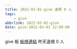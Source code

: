 ```yaml
---
title: 2022-03-02-give 違規 0 人
tags:
    - give
abbrlink: 2022-03-02-give
date: give-2022-03-02 12:00:00
---
```

give 板 [板規連結](https://www.ptt.cc/bbs/give/M.1612495900.A.C32.html)
昨天違規 0 人
